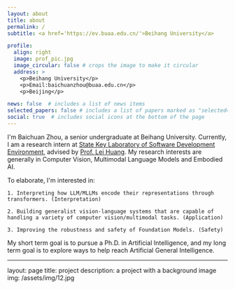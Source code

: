 ```yaml
---
layout: about
title: about
permalink: /
subtitle: <a href='https://ev.buaa.edu.cn/'>Beihang University</a>

profile:
  align: right
  image: prof_pic.jpg
  image_circular: false # crops the image to make it circular
  address: >
    <p>Beihang University</p>
    <p>Email:baichuanzhou@buaa.edu.cn</p>
    <p>Beijing</p>

news: false  # includes a list of news items
selected_papers: false # includes a list of papers marked as "selected={true}"
social: true  # includes social icons at the bottom of the page
---
```


I'm Baichuan Zhou, a senior undergraduate at Beihang University. Currently, I am a research intern at [State Key Laboratory of Software Development Environment](https://ev.buaa.edu.cn/info/1035/1862.htm), advised by [Prof. Lei Huang](https://huangleibuaa.github.io/). My research interests are generally in Computer Vision, Multimodal Language Models and Embodied AI. 

To elaborate, I'm interested in: 

    1. Interpreting how LLM/MLLMs encode their representations through transformers. (Interpretation) 

    2. Building generalist vision-language systems that are capable of handling a variety of computer vision/multimodal tasks. (Application) 

    3. Improving the robustness and safety of Foundation Models. (Safety) 

    
My short term goal is to pursue a Ph.D. in Artificial Intelligence, and my long term goal is to explore ways to help reach Artificial General Intelligence. 

---
layout: page
title: project
description: a project with a background image
img: /assets/img/12.jpg

